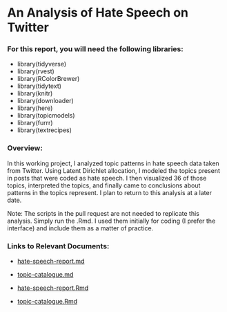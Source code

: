 # An Analysis of Hate Speech on Twitter

### For this report, you will need the following libraries: 
* library(tidyverse)
* library(rvest)
* library(RColorBrewer)
* library(tidytext)
* library(knitr)
* library(downloader)
* library(here)
* library(topicmodels)
* library(furrr)
* library(textrecipes)

### Overview: 

In this working project, I analyzed topic patterns in hate speech data taken from Twitter. Using Latent Dirichlet allocation, I modeled the topics present in posts that were coded as hate speech. I then visualized 36 of those topics, interpreted the topics, and finally came to conclusions about patterns in the topics represent. I plan to return to this analysis at a later date. 

Note: The scripts in the pull request are not needed to replicate this analysis. Simply run the .Rmd. I used them initially for coding (I prefer the interface) and include them as a matter of practice. 

### Links to Relevant Documents:  

* [hate-speech-report.md](https://github.com/zanderarnao/Twitter-Hate-Speech/blob/95391f375c79bb07a132cd4d6356b7d67c18c720/hate-speech-report.md)

* [topic-catalogue.md](https://github.com/zanderarnao/Twitter-Hate-Speech/blob/95391f375c79bb07a132cd4d6356b7d67c18c720/Scripts%20and%20Catalogs/topic-catalogue.md)

* [hate-speech-report.Rmd](https://github.com/zanderarnao/Twitter-Hate-Speech/blob/95391f375c79bb07a132cd4d6356b7d67c18c720/hate-speech-report.Rmd)

* [topic-catalogue.Rmd](https://github.com/zanderarnao/Twitter-Hate-Speech/blob/95391f375c79bb07a132cd4d6356b7d67c18c720/Scripts%20and%20Catalogs/topic-catalogue.Rmd)
